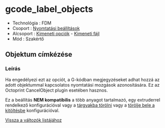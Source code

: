 # gcode\_label\_objects

* Technológia : FDM
* Csoport : [Nyomtatási beállítások](../../../konfig/print_settings)
* Alcsoport : [Kimeneti opciók](../../beallitasok/print_settings.md#options-de-sortie) - [Kimeneti fájl](gcode_label_objects.md)
* Mód : Szakértő

## Objektum címkézése

### Leírás

Ha engedélyezi ezt az opciót, a G-kódban megjegyzéseket adhat hozzá az adott objektummal kapcsolatos nyomtatási mozgások azonosítására. Ez az Octoprint CancelObject plugin esetében hasznos.

Ez a beállítás **NEM kompatibilis** a több anyagot tartalmazó, egy extruderrel rendelkező konfigurációval vagy a [tárgyakba törölni](wipe_into_objects.md) vagy a [törölje bele a kitöltésbe](wipe_into_infill.md) konfigurációval.

[Vissza a változók listájához](../../variable_list)

